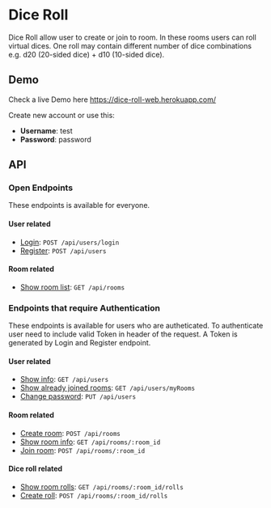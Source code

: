 # Dice Roll

Dice Roll allow user to create or join to room. In these rooms users can roll virtual dices. 
One roll may contain different number of dice combinations e.g. d20 (20-sided dice) + d10 (10-sided dice).

## Demo

Check a live Demo here https://dice-roll-web.herokuapp.com/

Create new account or use this:
* **Username**: test
* **Password**: password

## API

### Open Endpoints

These endpoints is available for everyone.

#### User related

* [Login](/Documentation/users/login/post.md): `POST /api/users/login`
* [Register](/Documentation/users/post.md): `POST /api/users`

#### Room related

* [Show room list](/Documentation/rooms/get.md): `GET /api/rooms`

### Endpoints that require Authentication

These endpoints is available for users who are autheticated. To authenticate user need to 
include valid Token in header of the request. A Token is generated by Login and Register endpoint.

#### User related

* [Show info](/Documentation/users/get.md): `GET /api/users`
* [Show already joined rooms](/Documentation/users/myRooms/get.md): `GET /api/users/myRooms`
* [Change password](/Documentation/users/put.md): `PUT /api/users`

#### Room related

* [Create room](/Documentation/rooms/post.md): `POST /api/rooms`
* [Show room info](/Documentation/rooms/room_id/get.md): `GET /api/rooms/:room_id`
* [Join room](/Documentation/rooms/room_id/post.md): `POST /api/rooms/:room_id`

#### Dice roll related

* [Show room rolls](/Documentation/rooms/room_id/rolls/get.md): `GET /api/rooms/:room_id/rolls`
* [Create roll](/Documentation/rooms/room_id/rolls/post.md): `POST /api/rooms/:room_id/rolls`